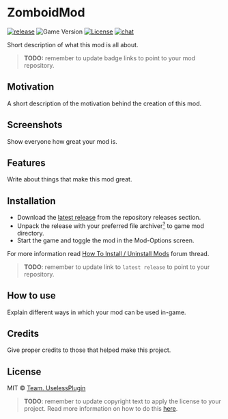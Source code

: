 # ZomboidMod

[![release](https://img.shields.io/github/v/release/cocolabs/pz-zmod)](https://github.com/cocolabs/pz-zmod/releases/latest)
![Game Version](https://img.shields.io/badge/PZ%20Version-41.47.16-red)
[![License](https://img.shields.io/github/license/yooksi/pz-zmod)](https://mit-license.org/)
[![chat](https://img.shields.io/discord/717757483376050203?color=7289DA&label=discord&logo=discord&logoColor=white)](https://discord.gg/vCeydWCbd9)

Short description of what this mod is all about.

> **TODO:** remember to update badge links to point to your mod repository.

## Motivation

A short description of the motivation behind the creation of this mod.

## Screenshots

Show everyone how great your mod is.

## Features

Write about things that make this mod great.

## Installation

- Download the [latest release](https://github.com/yooksi/pz-zmod/releases/latest) from the repository releases section.
- Unpack the release with your preferred file archiver[<sup>?</sup>](a "rar, zip, 7zip, etc.") to game mod directory.
- Start the game and toggle the mod in the Mod-Options screen.

For more information read [How To Install / Uninstall Mods](https://theindiestone.com/forums/index.php?/topic/1395-how-to-install-uninstall-mods/) forum thread.

> **TODO**: remember to update link to `latest release` to point to your repository.

## How to use
Explain different ways in which your mod can be used in-game.

## Credits

Give proper credits to those that helped make this project.

## License

MIT © [Team. UselessPlugin](https://github.com/TeamUselessPlugin)

> **TODO**: remember to update copyright text to apply the license to your project.
> Read more information on how to do this [here](https://github.com/cocolabs/pz-zmod#license).